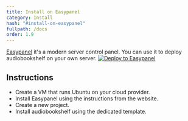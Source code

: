 ```yaml
---
title: Install on Easypanel
category: Install
hash: "#install-on-easypanel"
fullpath: /docs
order: 1.9
---
```


[Easypanel](https://easypanel.io) it's a modern server control panel. You can use it to deploy audiobookshelf on your own server.
[![Deploy to Easypanel](https://easypanel.io/img/deploy-on-easypanel-40.svg)](https://easypanel.io/docs/templates/audiobookshelf)

## Instructions
- Create a VM that runs Ubuntu on your cloud provider.
- Install Easypanel using the instructions from the website.
- Create a new project.
- Install audiobookshelf using the dedicated template.
